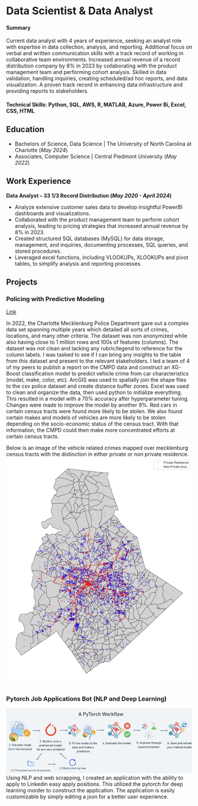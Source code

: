 # Data Scientist & Data Analyst

#### Summary

Current data analyst with 4 years of experience, seeking an analyst role with expertise in data collection, analysis, and reporting. Additional focus on verbal and written communication skills with a track record of working in collaborative team environments. Increased annual revenue of a record distribution company by 8% in 2023 by collaborating with the product management team and performing cohort analysis. Skilled in data validation, handling inquiries, creating scheduled/ad hoc reports, and data visualization. A proven track record in enhancing data infrastructure and providing reports to stakeholders.

#### Technical Skills: Python, SQL, AWS, R, MATLAB, Azure, Power Bi, Excel, CSS, HTML

## Education

- Bachelors of Science, Data Science | The University of North Carolina at Charlotte (_May 2024_)
- Associates, Computer Science | Central Piedmont University (_May 2022_)

## Work Experience
**Data Analyst – 33 1/3 Record Distribution (_May 2020 - April 2024_)**
- Analyze extensive customer sales data to develop insightful PowerBI dashboards and visualizations.
- Collaborated with the product management team to perform cohort analysis, leading to pricing strategies that increased annual revenue by 8% in 2023.
- Created structured SQL databases (MySQL) for data storage, management, and inquiries, documenting processes, SQL queries, and stored procedures.
- Leveraged excel functions, including VLOOKUPs, XLOOKUPs and pivot tables, to simplify analysis and reporting processes.

## Projects
### Policing with Predictive Modeling
[Link](https://github.com/Hippobot/Policing-with-Predictive-Modeling/tree/main)

In 2022, the Charlotte Mecklenburg Police Department gave out a complex data set spanning multiple years which detailed all sorts of crimes, locations, and many other criteria. The dataset was non anonymized while also having close to 1 million rows and 100s of features (columns). The dataset was not clean and lacking any rubric/legend to reference for the column labels. I was tasked to see if I can bring any insights to the table from this dataset and present to the relevant stakeholders. I led a team of 4 of my peers to publish a report on the CMPD data and construct an XG-Boost classification model to predict vehicle crime from car characteristics (model, make, color, etc). ArcGIS was used to spatially join the shape files to the csv police dataset and create distance buffer zones. Excel was used to clean and organize the data, then used python to initialize everything. This resulted in a model with a 70% accuracy after hyperparameter tuning. Changes were made to improve the model by another 9%. Red cars in certain census tracts were found more likely to be stolen. We also found certain makes and models of vehicles are more likely to be stolen depending on the socio-economic status of the census tract. With that information, the CMPD could then make more concentrated efforts at certain census tracts.

Below is an image of the vehicle related crimes mapped over mecklenburg census tracts with the distinction in either private or non private residence.
![CMPD](/assets/img/output.png)

### Pytorch Job Applications Bot (NLP and Deep Learning)
![DeepLearning](/assets/img/deep_learning.png)
Using NLP and web scrapping, I created an application with the ability to apply to Linkedin easy apply positions. This utilized the pytorch for deep learning inorder to construct the application. The application is easily customizable by simply editing a json for a better user experience.
